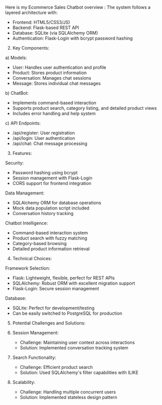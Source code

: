 Here is my Ecommerce Sales Chatbot overview : 
The system follows a layered architecture with:
- Frontend: HTML5/CSS3/JS)
- Backend: Flask-based REST API
- Database: SQLite (via SQLAlchemy ORM)
- Authentication: Flask-Login with bcrypt password hashing

2. Key Components:

a) Models:
- User: Handles user authentication and profile
- Product: Stores product information
- Conversation: Manages chat sessions
- Message: Stores individual chat messages

b) ChatBot:
- Implements command-based interaction
- Supports product search, category listing, and detailed product views
- Includes error handling and help system

c) API Endpoints:
- /api/register: User registration
- /api/login: User authentication
- /api/chat: Chat message processing

3. Features:

Security:
- Password hashing using bcrypt
- Session management with Flask-Login
- CORS support for frontend integration

Data Management:
- SQLAlchemy ORM for database operations
- Mock data population script included
- Conversation history tracking

Chatbot Intelligence:
- Command-based interaction system
- Product search with fuzzy matching
- Category-based browsing
- Detailed product information retrieval

4. Technical Choices:

Framework Selection:
- Flask: Lightweight, flexible, perfect for REST APIs
- SQLAlchemy: Robust ORM with excellent migration support
- Flask-Login: Secure session management

Database:
- SQLite: Perfect for development/testing
- Can be easily switched to PostgreSQL for production

5. Potential Challenges and Solutions:

1. Session Management:
   - Challenge: Maintaining user context across interactions
   - Solution: Implemented conversation tracking system

2. Search Functionality:
   - Challenge: Efficient product search
   - Solution: Used SQLAlchemy's filter capabilities with ILIKE

3. Scalability:
   - Challenge: Handling multiple concurrent users
   - Solution: Implemented stateless design pattern
